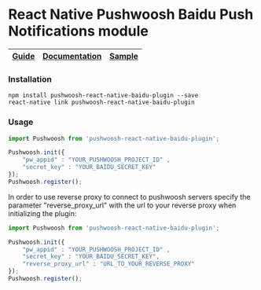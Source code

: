 React Native Pushwoosh Baidu Push Notifications module
===================================================

| [Guide](https://docs.pushwoosh.com/platform-docs/pushwoosh-sdk/android-push-notifications/baidu-integration) | [Documentation](docs/README.md) | [Sample](https://github.com/Pushwoosh/pushwoosh-react-native-baidu-sample) |
| ----------------------------------------------------------- | ------------------------------- | -------------------------------------------------------------------- |


### Installation

```
npm install pushwoosh-react-native-baidu-plugin --save
react-native link pushwoosh-react-native-baidu-plugin
```

### Usage

```js
import Pushwoosh from 'pushwoosh-react-native-baidu-plugin';

Pushwoosh.init({ 
    "pw_appid" : "YOUR_PUSHWOOSH_PROJECT_ID" , 
    "secret_key" : "YOUR_BAIDU_SECRET_KEY" 
});
Pushwoosh.register();
```

In order to use reverse proxy to connect to pushwoosh servers specify the parameter "reverse_proxy_url" with the url to your reverse proxy when initializing the plugin:

```js
import Pushwoosh from 'pushwoosh-react-native-baidu-plugin';

Pushwoosh.init({ 
    "pw_appid" : "YOUR_PUSHWOOSH_PROJECT_ID" , 
    "secret_key" : "YOUR_BAIDU_SECRET_KEY",
    "reverse_proxy_url" : "URL_TO_YOUR_REVERSE_PROXY"
});
Pushwoosh.register();
```
